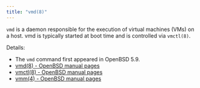 ```yaml
---
title: "vmd(8)"
---
```


`vmd` is a daemon responsible for the execution of virtual machines
(VMs) on a host. vmd is typically started at boot time and is
controlled via `vmctl(8)`.


Details:

* The `vmd` command first appeared in OpenBSD 5.9.
* [vmd(8) - OpenBSD manual pages](http://man.openbsd.org/vmd.8)
* [vmctl(8) - OpenBSD manual pages](http://man.openbsd.org/vmctl.8)
* [vmm(4) - OpenBSD manual pages](http://man.openbsd.org/vmm.4)
